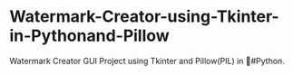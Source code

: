 # Watermark-Creator-using-Tkinter-in-Pythonand-Pillow
Watermark Creator GUI  Project using  Tkinter and Pillow(PIL) in 🐍#Python.
